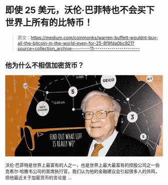 # 即使 25 美元，沃伦·巴菲特也不会买下世界上所有的比特币！

> 原文：<https://medium.com/coinmonks/warren-buffett-wouldnt-buy-all-the-bitcoin-in-the-world-even-for-25-8f9fda0bc921?source=collection_archive---------11----------------------->

## 他为什么不相信加密货币？

![](img/91fdf7b97b25b5edbd2eb43a7ef9974e.png)

沃伦·巴菲特是世界上最富有的人之一，也是世界上最大最富有的控股公司之一伯克希尔·哈撒韦公司的首席执行官。我们认为他的金融建议会引起很多人的共鸣，但他最近关于加密货币的言论是 …